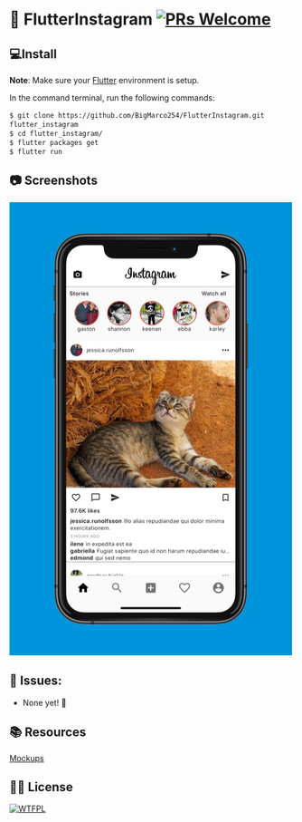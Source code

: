 # 📱 FlutterInstagram [![PRs Welcome](https://img.shields.io/badge/PRs-welcome-brightgreen.svg?style=flat-square)](http://makeapullrequest.com)

## 💻Install
**Note**: Make sure your [Flutter](https://flutter.dev) environment is setup.


In the command terminal, run the following commands:

    $ git clone https://github.com/BigMarco254/FlutterInstagram.git flutter_instagram
    $ cd flutter_instagram/
    $ flutter packages get
    $ flutter run

## 📷 Screenshots
![Mockup 1](https://raw.githubusercontent.com/BigMarco254/FlutterInstagram/master/mockups/mockup-1.jpeg)

## 🤔 Issues:
 * None yet! 🙏

## 📚 Resources
[Mockups](https://www.ls.graphics/free/minimalistic-smartphones-mockups)

## 🤷‍♂️ License
[![WTFPL](http://www.wtfpl.net/wp-content/uploads/2012/12/wtfpl-badge-1.png)](https://choosealicense.com/licenses/wtfpl/)